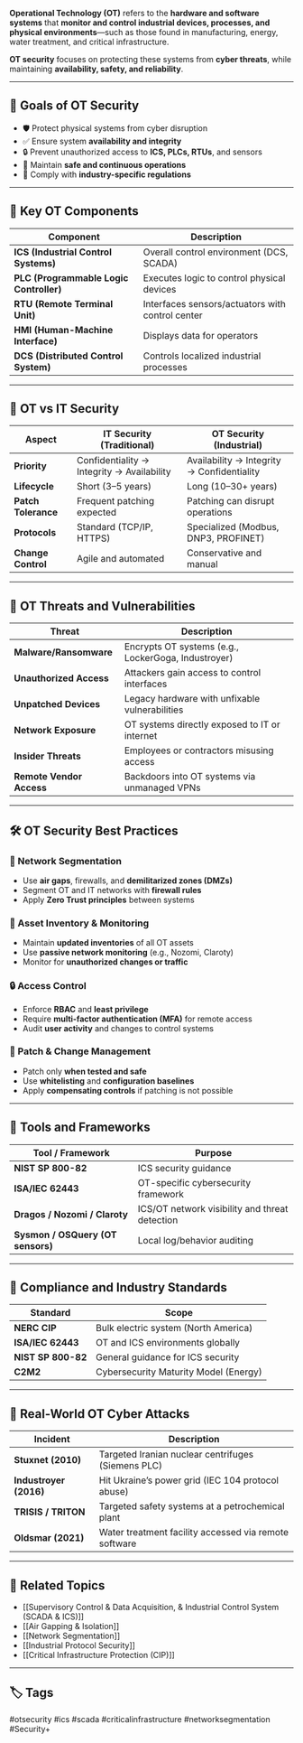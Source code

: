 **Operational Technology (OT)** refers to the **hardware and software systems** that **monitor and control industrial devices, processes, and physical environments**—such as those found in manufacturing, energy, water treatment, and critical infrastructure.

**OT security** focuses on protecting these systems from **cyber threats**, while maintaining **availability, safety, and reliability**.

---

## 🎯 Goals of OT Security

- 🛡️ Protect physical systems from cyber disruption
- ✅ Ensure system **availability and integrity**
- 🔒 Prevent unauthorized access to **ICS, PLCs, RTUs**, and sensors
- 🔁 Maintain **safe and continuous operations**
- 📜 Comply with **industry-specific regulations**

---

## 🧱 Key OT Components

| Component              | Description                                           |
|------------------------|-------------------------------------------------------|
| **ICS (Industrial Control Systems)** | Overall control environment (DCS, SCADA)       |
| **PLC (Programmable Logic Controller)** | Executes logic to control physical devices |
| **RTU (Remote Terminal Unit)**       | Interfaces sensors/actuators with control center |
| **HMI (Human-Machine Interface)**    | Displays data for operators                   |
| **DCS (Distributed Control System)** | Controls localized industrial processes       |

---

## 🧠 OT vs IT Security

| Aspect           | IT Security (Traditional)           | OT Security (Industrial)                     |
|------------------|--------------------------------------|----------------------------------------------|
| **Priority**     | Confidentiality → Integrity → Availability | Availability → Integrity → Confidentiality |
| **Lifecycle**    | Short (3–5 years)                    | Long (10–30+ years)                          |
| **Patch Tolerance** | Frequent patching expected        | Patching can disrupt operations              |
| **Protocols**    | Standard (TCP/IP, HTTPS)             | Specialized (Modbus, DNP3, PROFINET)         |
| **Change Control** | Agile and automated                | Conservative and manual                     |

---

## 🔐 OT Threats and Vulnerabilities

| Threat                      | Description                                          |
|-----------------------------|------------------------------------------------------|
| **Malware/Ransomware**      | Encrypts OT systems (e.g., LockerGoga, Industroyer) |
| **Unauthorized Access**     | Attackers gain access to control interfaces          |
| **Unpatched Devices**       | Legacy hardware with unfixable vulnerabilities       |
| **Network Exposure**        | OT systems directly exposed to IT or internet        |
| **Insider Threats**         | Employees or contractors misusing access             |
| **Remote Vendor Access**    | Backdoors into OT systems via unmanaged VPNs         |

---

## 🛠 OT Security Best Practices

### 🧱 Network Segmentation

- Use **air gaps**, firewalls, and **demilitarized zones (DMZs)**
- Segment OT and IT networks with **firewall rules**
- Apply **Zero Trust principles** between systems

### 🧾 Asset Inventory & Monitoring

- Maintain **updated inventories** of all OT assets
- Use **passive network monitoring** (e.g., Nozomi, Claroty)
- Monitor for **unauthorized changes or traffic**

### 🔒 Access Control

- Enforce **RBAC** and **least privilege**
- Require **multi-factor authentication (MFA)** for remote access
- Audit **user activity** and changes to control systems

### 🧰 Patch & Change Management

- Patch only **when tested and safe**
- Use **whitelisting** and **configuration baselines**
- Apply **compensating controls** if patching is not possible

---

## 🔧 Tools and Frameworks

| Tool / Framework          | Purpose                                          |
|----------------------------|--------------------------------------------------|
| **NIST SP 800-82**         | ICS security guidance                           |
| **ISA/IEC 62443**          | OT-specific cybersecurity framework             |
| **Dragos / Nozomi / Claroty** | ICS/OT network visibility and threat detection |
| **Sysmon / OSQuery (OT sensors)** | Local log/behavior auditing                |

---

## 📜 Compliance and Industry Standards

| Standard         | Scope                                 |
|------------------|----------------------------------------|
| **NERC CIP**     | Bulk electric system (North America)  |
| **ISA/IEC 62443**| OT and ICS environments globally      |
| **NIST SP 800-82** | General guidance for ICS security   |
| **C2M2**         | Cybersecurity Maturity Model (Energy) |

---

## 🧪 Real-World OT Cyber Attacks

| Incident             | Description                                          |
|----------------------|------------------------------------------------------|
| **Stuxnet (2010)**    | Targeted Iranian nuclear centrifuges (Siemens PLC) |
| **Industroyer (2016)**| Hit Ukraine’s power grid (IEC 104 protocol abuse)  |
| **TRISIS / TRITON**   | Targeted safety systems at a petrochemical plant   |
| **Oldsmar (2021)**     | Water treatment facility accessed via remote software |

---

## 📎 Related Topics

- [[Supervisory Control & Data Acquisition, & Industrial Control System (SCADA & ICS)]]
- [[Air Gapping & Isolation]]
- [[Network Segmentation]]
- [[Industrial Protocol Security]]
- [[Critical Infrastructure Protection (CIP)]]

---

## 🏷 Tags

#otsecurity #ics #scada #criticalinfrastructure #networksegmentation #Security+
